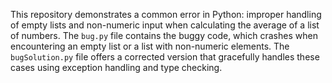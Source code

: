 This repository demonstrates a common error in Python: improper handling of empty lists and non-numeric input when calculating the average of a list of numbers. The `bug.py` file contains the buggy code, which crashes when encountering an empty list or a list with non-numeric elements. The `bugSolution.py` file offers a corrected version that gracefully handles these cases using exception handling and type checking.